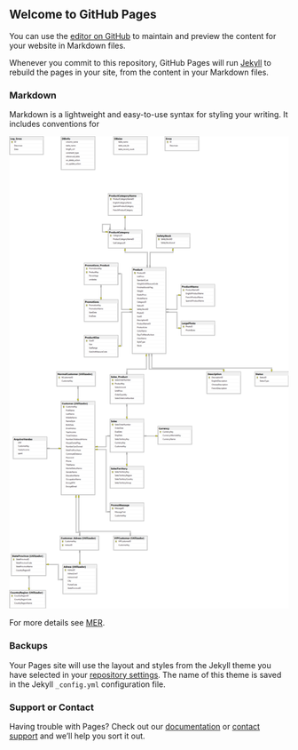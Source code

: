 ## Welcome to GitHub Pages

You can use the [editor on GitHub](https://github.com/Joaosilgo/CBD-AdventureWorks-e-comerce/edit/gh-pages/index.md) to maintain and preview the content for your website in Markdown files.

Whenever you commit to this repository, GitHub Pages will run [Jekyll](https://jekyllrb.com/) to rebuild the pages in your site, from the content in your Markdown files.

### Markdown

Markdown is a lightweight and easy-to-use syntax for styling your writing. It includes conventions for

![Image](https://raw.githubusercontent.com/Joaosilgo/CBD-AdventureWorks-e-comerce/master/Projeto_CBD/MER/MER.png)

For more details see [MER](https://raw.githubusercontent.com/Joaosilgo/CBD-AdventureWorks-e-comerce/master/Projeto_CBD/MER/MER.png).

### Backups

Your Pages site will use the layout and styles from the Jekyll theme you have selected in your [repository settings](https://github.com/Joaosilgo/CBD-AdventureWorks-e-comerce/settings). The name of this theme is saved in the Jekyll `_config.yml` configuration file.

### Support or Contact

Having trouble with Pages? Check out our [documentation](https://docs.github.com/categories/github-pages-basics/) or [contact support](https://github.com/contact) and we’ll help you sort it out.
